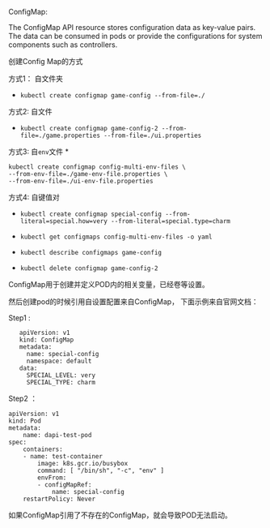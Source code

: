 ConfigMap:

The ConfigMap API resource stores configuration data as key-value pairs. The data can be consumed in pods or provide the configurations for system components such as controllers. 

创建Config Map的方式

方式1： 自文件夹
* `kubectl create configmap game-config --from-file=./`

方式2:  自文件
* `kubectl create configmap game-config-2 --from-file=./game.properties --from-file=./ui.properties`


方式3: 自`env`文件
* 
```
kubectl create configmap config-multi-env-files \
--from-env-file=./game-env-file.properties \
--from-env-file=./ui-env-file.properties
```

方式4: 自键值对
* `kubectl create configmap special-config --from-literal=special.how=very --from-literal=special.type=charm`



* `kubectl get configmaps config-multi-env-files -o yaml`
* `kubectl describe configmaps game-config`
* `kubectl delete configmap game-config-2`


ConfigMap用于创建并定义POD内的相关变量，已经卷等设置。

然后创建pod的时候引用自设置配置来自ConfigMap， 下面示例来自官网文档：

Step1 :

```
   apiVersion: v1
   kind: ConfigMap
   metadata:
     name: special-config
     namespace: default
   data:
     SPECIAL_LEVEL: very
     SPECIAL_TYPE: charm
```

Step2 ：

```
apiVersion: v1
kind: Pod
metadata:
    name: dapi-test-pod
spec:
    containers:
    - name: test-container
        image: k8s.gcr.io/busybox
        command: [ "/bin/sh", "-c", "env" ]
        envFrom:
        - configMapRef:
            name: special-config
    restartPolicy: Never
```

如果ConfigMap引用了不存在的ConfigMap，就会导致POD无法启动。